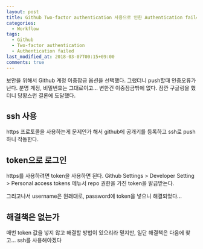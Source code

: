 ```yaml
---
layout: post
title: Github Two-factor authentication 사용으로 인한 Authentication failed
categories:
  - Workflow
tags:
  - Github
  - Two-factor authentication
  - Authentication failed
last_modified_at: 2018-03-07T00:15+09:00
comments: true
---
```


 보안을 위해서 Github 계정 이중잠금 옵션을 선택했다. 그랬더니 push할때 인증오류가 난다.
분명 계정, 비밀번호는 그대로이고... 변한건 이중잠금밖에 없다. 잠깐 구글링을 했더니 당황스런 결론에 도달했다.

## ssh 사용

https 프로토콜을 사용하는게 문제인가 해서 github에 공개키를 등록하고 ssh로 push하니 작동한다.

## token으로 로그인

https를 사용하려면 token을 사용하면 된다.
Github Settings > Developer Setting > Personal access tokens 메뉴서 repo 권한을 가진 token을 발급받는다.

그리고나서 username은 원래대로, password에 token을 넣으니 해결되었다...

## 해결책은 없는가

매번 token 값을 넣지 않고 해결할 방법이 있으리라 믿지만, 일단 해결책은 다음에 찾고... ssh를 사용해야겠다
